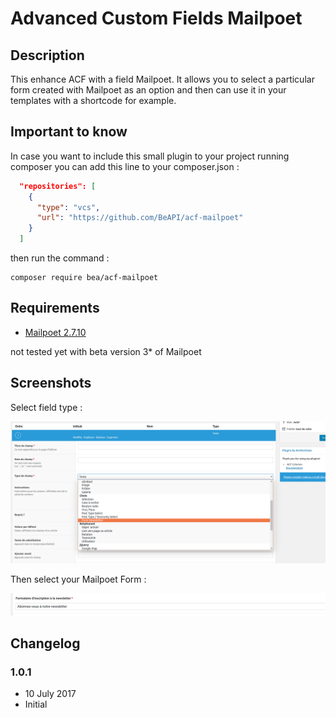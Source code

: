 # Advanced Custom Fields Mailpoet #

## Description ##

This enhance ACF with a field Mailpoet. It allows you to select a particular form created with Mailpoet as an option and then can use it in your templates with a shortcode for example.

## Important to know ##

In case you want to include this small plugin to your project running composer you can add this line to your composer.json :

```json
  "repositories": [
    {
      "type": "vcs",
      "url": "https://github.com/BeAPI/acf-mailpoet"
    }
  ]
```

then run the command :

```shell
composer require bea/acf-mailpoet
```

## Requirements

* [Mailpoet 2.7.10](https://fr.wordpress.org/plugins/wysija-newsletters/) 

not tested yet with beta version 3* of Mailpoet

## Screenshots

Select field type :

![Field in admin](/assets/img/screen2.png?raw=true)

Then select your Mailpoet Form :

![Field in admin](/assets/img/screen1.png?raw=true)

## Changelog ##

### 1.0.1
* 10 July 2017
* Initial
